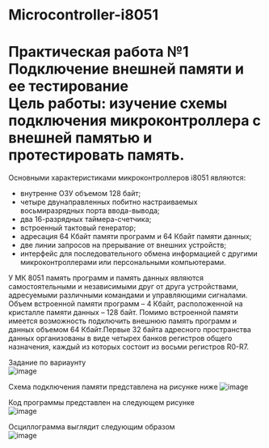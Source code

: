 # Microcontroller-i8051

<h1> Практическая работа №1 Подключение внешней памяти и ее тестирование<br>
Цель работы: изучение схемы подключения микроконтроллера с внешней памятью и протестировать память.</h1>  

Основными характеристиками микроконтроллеров i8051 являются:<br>
* внутренне ОЗУ объемом 128 байт;<br>
* четыре двунаправленных побитно настраиваемых восьмиразрядных порта ввода-вывода;<br>
* два 16-разрядных таймера-счетчика;<br>
* встроенный тактовый генератор;<br>
* адресация 64 Кбайт памяти программ и 64 Кбайт памяти данных;<br>
* две линии запросов на прерывание от внешних устройств;<br>
* интерфейс для последовательного обмена информацией с другими микроконтроллерами или персональными компьютерами.<br>

У МК 8051 память программ и память данных являются самостоятельными и независимыми друг от друга устройствами, адресуемыми различными командами и управляющими сигналами. Объем встроенной памяти программ – 4 Кбайт, расположенной на кристалле памяти данных – 128 байт. Помимо встроенной памяти имеется возможность подключить внешнюю память программ и данных объемом 64 Кбайт.Первые 32 байта адресного пространства данных организованы в виде четырех банков регистров общего назначения, каждый из которых состоит из восьми регистров R0-R7.

Задание по вариаунту <br>
![image](https://user-images.githubusercontent.com/126500303/224612549-d94453ee-1029-4a67-95ce-0005ac287550.png)

Схема подключения памяти представлена на рисунке ниже
![image](https://user-images.githubusercontent.com/126500303/224612233-56074593-ba93-46c4-bec4-0ffb826cdcdf.png)

Код программы представлен на следующем рисунке  
![image](https://user-images.githubusercontent.com/126500303/224612390-24087e82-c03b-44fc-9f83-54edfa0df202.png)

Осциллограмма выглядит следующим образом <br>
![image](https://user-images.githubusercontent.com/126500303/224612714-effa354d-6234-4a31-a2b1-52e836a6e051.png)
